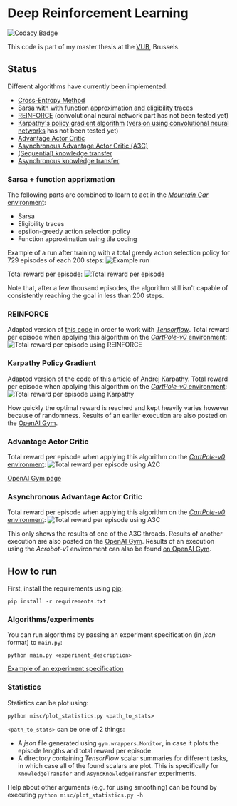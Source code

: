# Deep Reinforcement Learning

[![Codacy Badge](https://api.codacy.com/project/badge/Grade/c329c8cdd744463dbda6a726e20f2383)](https://www.codacy.com/app/arnomoonens/DeepRL?utm_source=github.com&utm_medium=referral&utm_content=arnomoonens/DeepRL&utm_campaign=badger)

This code is part of my master thesis at the [VUB](http://www.vub.ac.be), Brussels.

## Status
Different algorithms have currently been implemented:
- [Cross-Entropy Method](./agents/CEM.py)
- [Sarsa with with function approximation and eligibility traces](./agents/SarsaFA.py)
- [REINFORCE](./agents/REINFORCE.py) (convolutional neural network part has not been tested yet)
- [Karpathy's policy gradient algorithm](./agents/Karpathy.py) ([version using convolutional neural networks](./agents/Karpathy_CNN.py) has not been tested yet)
- [Advantage Actor Critic](./agents/A2C.py)
- [Asynchronous Advantage Actor Critic (A3C)](./agents/A3C.py)
- [(Sequential) knowledge transfer](./agents/knowledge_transfer.py)
- [Asynchronous knowledge transfer](./agents/async_knowledge_transfer.py)

### Sarsa + function apprixmation
The following parts are combined to learn to act in the [_Mountain Car_ environment](https://gym.openai.com/envs/MountainCar-v0):
- Sarsa
- Eligibility traces
- epsilon-greedy action selection policy
- Function approximation using tile coding

Example of a run after training with a total greedy action selection policy for 729 episodes of each 200 steps:
![Example run](./results/examplerun.gif)

Total reward per episode:
![Total reward per episode](./results/totalrewardperepisode.png)

Note that, after a few thousand episodes, the algorithm still isn't capable of consistently reaching the goal in less than 200 steps.

### REINFORCE
Adapted version of [this code](http://rl-gym-doc.s3-website-us-west-2.amazonaws.com/mlss/pg-startercode.py) in order to work with [_Tensorflow_](https://www.tensorflow.org/).
Total reward per episode when applying this algorithm on the [_CartPole-v0_ environment](https://gym.openai.com/envs/CartPole-v0):
![Total reward per episode using REINFORCE](./results/reinforce-cartpole-v0-rewards.png)

### Karpathy Policy Gradient
Adapted version of the code of [this article](http://karpathy.github.io/2016/05/31/rl/) of Andrej Karpathy.
Total reward per episode when applying this algorithm on the [_CartPole-v0_ environment](https://gym.openai.com/envs/CartPole-v0):
![Total reward per episode using Karpathy](./results/karpathy-cartpole-v0-rewards.png)

How quickly the optimal reward is reached and kept heavily varies however because of randomness. Results of an earlier execution are also posted on the [OpenAI Gym](https://gym.openai.com/evaluations/eval_dyl7JQpTXGXY4lIe0pSA).

### Advantage Actor Critic
Total reward per episode when applying this algorithm on the [_CartPole-v0_ environment](https://gym.openai.com/envs/CartPole-v0):
![Total reward per episode using A2C](./results/a2c-cartpole-v0-rewards.png)

[OpenAI Gym page](https://gym.openai.com/evaluations/eval_8lGn053RQref7asqoiPPw)

### Asynchronous Advantage Actor Critic
Total reward per episode when applying this algorithm on the [_CartPole-v0_ environment](https://gym.openai.com/envs/CartPole-v0):
![Total reward per episode using A3C](./results/a3c-cartpole-v0-rewards.png)

This only shows the results of one of the A3C threads.
Results of another execution are also posted on the [OpenAI Gym](https://gym.openai.com/evaluations/eval_deHd1IsvTQeWAnEaSvvkg).
Results of an execution using the _Acrobot-v1_ environment can also be found [on OpenAI Gym](https://gym.openai.com/evaluations/eval_Ig1wrPzQlGipmBAhZ5Tw).
## How to run
First, install the requirements using [pip](https://pypi.python.org/pypi/pip):
```
pip install -r requirements.txt
```

### Algorithms/experiments
You can run algorithms by passing an experiment specification (in _json_ format) to `main.py`:
```
python main.py <experiment_description>
```
[Example of an experiment specification](./experiment_spec_example.json)

### Statistics
Statistics can be plot using:
```
python misc/plot_statistics.py <path_to_stats>
```
`<path_to_stats>` can be one of 2 things:
- A _json_ file generated using `gym.wrappers.Monitor`, in case it plots the episode lengths and total reward per episode.
- A directory containing _TensorFlow_ scalar summaries for different tasks, in which case all of the found scalars are plot. This is specifically for `KnowledgeTransfer` and `AsyncKnowledgeTransfer` experiments.

Help about other arguments (e.g. for using smoothing) can be found by executing `python misc/plot_statistics.py -h`
